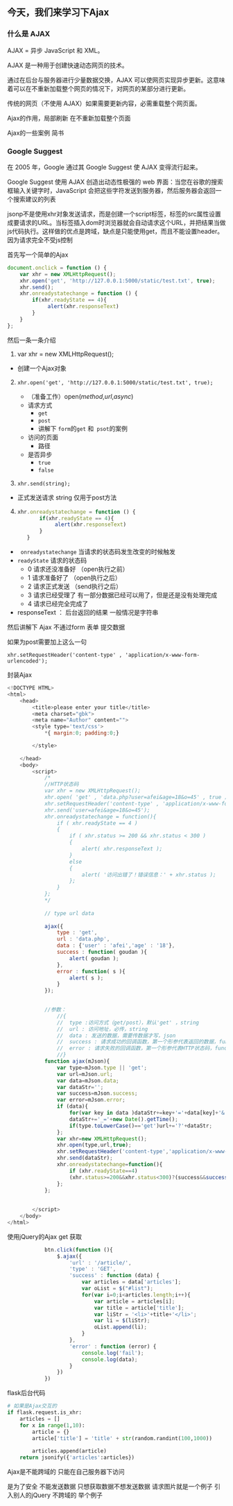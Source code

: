 ## 今天，我们来学习下Ajax



### 什么是 AJAX 

AJAX = 异步 JavaScript 和 XML。

AJAX 是一种用于创建快速动态网页的技术。

通过在后台与服务器进行少量数据交换，AJAX 可以使网页实现异步更新。这意味着可以在不重新加载整个网页的情况下，对网页的某部分进行更新。

传统的网页（不使用 AJAX）如果需要更新内容，必需重载整个网页面。

Ajax的作用，局部刷新 在不重新加载整个页面 

Ajax的一些案例 简书

### Google Suggest

在 2005 年，Google 通过其 Google Suggest 使 AJAX 变得流行起来。

Google Suggest 使用 AJAX 创造出动态性极强的 web 界面：当您在谷歌的搜索框输入关键字时，JavaScript 会把这些字符发送到服务器，然后服务器会返回一个搜索建议的列表



jsonp不是使用xhr对象发送请求，而是创建一个script标签，标签的src属性设置成要请求的URL。当标签插入dom时浏览器就会自动请求这个URL，并把结果当做js代码执行。这样做的优点是跨域，缺点是只能使用get，而且不能设置header。因为请求完全不受js控制



首先写一个简单的Ajax

```javascript
document.onclick = function () {
    var xhr = new XMLHttpRequest();
    xhr.open('get', 'http://127.0.0.1:5000/static/test.txt', true);
    xhr.send();
    xhr.onreadystatechange = function () {
        if(xhr.readyState == 4){
             alert(xhr.responseText)
        }
    }
};
```

然后一条一条介绍

1.  var xhr = new XMLHttpRequest();

   * 创建一个Ajax对象

2. `xhr.open('get', 'http://127.0.0.1:5000/static/test.txt', true);`

   *  （准备工作）open(*method*,*url*,*async*)
     * 请求方式
       * `get`
       * `post`
       * 讲解下 `form`的`get` 和` psot`的案例
     * 访问的页面
       * 路径
     * 是否异步
       * `true`
       * `false`

3.  `xhr.send(string);`

   * 正式发送请求 string 仅用于post方法

4.  ```javascript
    xhr.onreadystatechange = function () {
           if(xhr.readyState == 4){
                alert(xhr.responseText)
           }
       }
    ```

   * ` onreadystatechange`  当请求的状态码发生改变的时候触发
   * `readyState` 请求的状态码
     * 0   请求还没准备好 （open执行之前）
     * 1   请求准备好了 （open执行之后）
     * 2  请求正式发送  （send执行之后）
     * 3  请求已经受理了   有一部分数据已经可以用了，但是还是没有处理完成
     * 4 请求已经完全完成了
   * responseText  ： 后台返回的结果  一般情况是字符串


然后讲解下 Ajax  不通过form 表单  提交数据



如果为post需要加上这么一句

`xhr.setRequestHeader('content-type' , 'application/x-www-form-urlencoded');`



封装Ajax

```javascript
<!DOCTYPE HTML>
<html>
	<head>
		<title>please enter your title</title>
		<meta charset="gbk">
		<meta name="Author" content="">
		<style type='text/css'>
			*{ margin:0; padding:0;}

		</style>
		
	</head>
	<body>
		<script>
			/*
			//HTTP状态码
			var xhr = new XMLHttpRequest();
			xhr.open( 'get' , 'data.php?user=afei&age=18&o=45' , true );
			xhr.setRequestHeader('content-type' , 'application/x-www-form-urlencoded');
			xhr.send('user=afei&age=18&o=45');
			xhr.onreadystatechange = function(){
				if ( xhr.readyState == 4 )
				{
					if ( xhr.status >= 200 && xhr.status < 300 )
					{
						alert( xhr.responseText );
					}
					else
					{
						alert( '访问出错了！错误信息：' + xhr.status );
					};
				}
			};
			*/
			
			// type url data
			
			ajax({
				type : 'get',
				url : 'data.php',
				data : {'user' : 'afei','age' : '18'},
				success : function( goudan ){
					alert( goudan );
				},
				error : function( s ){
					alert( s );
				}
			});
			

			//参数：
				//{
				//	type :访问方式（get/post），默认'get' ，string 
				//	url : 访问地址，必传，string
				//	data : 发送的数据，需要传数据才写，json
				//	success : 请求成功的回调函数，第一个形参代表返回的数据，function
				//	error : 请求失败的回调函数，第一个形参代表HTTP状态码，function
				//}
			function ajax(mJson){
				var type=mJson.type || 'get';
				var url=mJson.url;
				var data=mJson.data;
				var dataStr='';
				var success=mJson.success;
				var error=mJson.error;
				if (data){
					for(var key in data )dataStr+=key+'='+data[key]+'&';
					dataStr+='_='+new Date().getTime();
					if(type.toLowerCase()=='get')url+='?'+dataStr;
				};
				var xhr=new XMLHttpRequest();
				xhr.open(type,url,true);
				xhr.setRequestHeader('content-type','application/x-www-form-urlencoded');
				xhr.send(dataStr);
				xhr.onreadystatechange=function(){
					if (xhr.readyState==4)
					(xhr.status>=200&&xhr.status<300)?(success&&success(xhr.responseText)):(error&&error(xhr.status));
				};
			};
			
			
		</script>
	</body>
</html>
```



使用jQuery的Ajax  get 获取

```javascript
 			btn.click(function (){
                $.ajax({
                    'url' : '/article/',
                    'type' : 'GET',
                    'success' : function (data) {
                        var articles = data['articles'];
                        var oList = $("#list");
                        for(var i=0;i<articles.length;i++){
                            var article = articles[i];
                            var title = article['title'];
                            var liStr = '<li>'+title+'</li>';
                            var li = $(liStr);
                            oList.append(li);
                        }
                    },
                    'error' : function (error) {
                        console.log('fail');
                        console.log(data);
					}
                })
            })
```

flask后台代码

```python
# 如果是Ajax交互的
if flask.request.is_xhr:
    articles = []
    for x in range(1,10):
        article = {}
        article['title'] = 'title' + str(random.randint(100,1000))
     
        articles.append(article)
    return jsonify({'articles':articles})
```



Ajax是不能跨域的  只能在自己服务器下访问

是为了安全 不能发送数据  只想获取数据不想发送数据  请求图片就是一个例子  引入别人的jQuery 不跨域的 举个例子